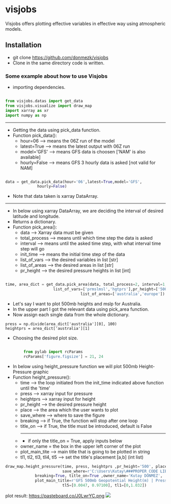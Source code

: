 # visjobs

Visjobs offers plotting effective variables in effective way using atmospheric models.

## Installation

- git clone https://github.com/donmezk/visjobs
- Clone in the same directory code is written.

### Some example about how to use Visjobs


- importing dependencies.
```python

from visjobs.datas import get_data
from visjobs.visualize import draw_map
import xarray as xr
import numpy as np

```
------------


+ Getting the data using pick_data function.
+ Function pick_data():
    * hour=06      --> means the 06Z run of the model 
    * latest=True  --> means the latest output with 06Z run
    * model='GFS'  --> means GFS data is choosen ['NAM' is also available]
    * hourly=False --> means GFS 3 hourly data is asked [not valid for NAM]

```python

data = get_data.pick_data(hour='06',latest=True,model='GFS',
			  hourly=False)
```
+ Note that data taken is xarray DataArray.

------------


+ In below using xarray DataArray,  we are deciding the interval of desired latitude and longitude.
+ Returns a dictionary.
+ Function pick_area():
    * data          --> Xarray data must be given
    * total_process --> means until which time step the data is asked
    * interval      --> means until the asked time step, with what interval time step will go
    * init_time     --> means the initial time step of the data
    * list_of_vars  --> the desired variables in list [str]
    * list_of_areas --> the desired areas in list [str]
    * pr_height     --> the desired pressure heights in list [int]
    
```python

time, area_dict = get_data.pick_area(data, total_process=2, interval=1, init_time=0, 
				     list_of_vars=['prmslmsl','hgtprs'],pr_height=['500'],
                          	     list_of_areas=['australia','europe'])
```

+ Let's say I want to plot 500mb heights and mslp for Australia.
+ In the upper part I got the relevant data using pick_area function.
+ Now assign each single data from the whole dictionary.
```
press = np.divide(area_dict['australia'][0], 100)
heightprs = area_dict['australia'][1]
```

- Choosing the desired plot size.

```python

		from pylab import rcParams
		rcParams['figure.figsize'] = 21, 24
```

+ In below using height_pressure function we will plot 500mb Height-Pressure graphic
+ Function height_pressure():
    * time       --> the loop initiated from the init_time indicated above function until the 'time'
    * press      --> xarray input for pressure
    * heightprs  --> xarray input for height
    * pr_height  --> the desired pressure height
    * place      --> the area which the user wants to plot
    * save_where --> where to save the figure
    * breaking   --> if True, the function will stop after one loop
    * title_on   --> if True, the title must be introduced, default is False
    * ----------------------------------------------------------------------
        * if only the title_on = True, apply inputs below
    * owner_name = the box in the upper left corner of the plot
    * plot_main_tite 	       --> main title that is going to be plotted in string
    * tl1, tl2, tl3, tll4, tl5 --> set the title's placement [a,b] (int list)

```python
draw_map.height_pressure(time, press, heightprs ,pr_height='500', place='australia',
                         save_where=r'C:\Users\Kutay\###PROPER CODE LIBRARY###\Pictures\height_prs{}.png',
			 breaking=True, title_on=True ,owner_name='Kutay DÖNMEZ',
			 plot_main_title=r'GFS 500mb Geopotential Height(m) | Presssure(mb)',
                         tl5=[0.0047, 0.97100], tl1=[0,1.032])
```
plot result:
https://pasteboard.co/J0LwrYC.png
![]('https://pasteboard.co/J0LwrYC.png')
